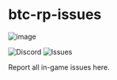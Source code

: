 # btc-rp-issues
![image](https://user-images.githubusercontent.com/42920111/143830892-ac440d18-0819-4d08-b22d-e9a01f7390de.png)

![Discord](https://img.shields.io/discord/804053511675314256?style=flat)
![Issues](https://img.shields.io/bitbucket/issues-raw/boom1053/btc-rp-issues)

Report all in-game issues here.
